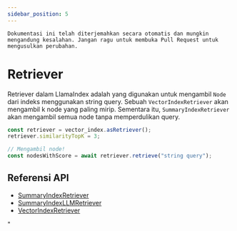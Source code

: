 ```yaml
---
sidebar_position: 5
---
```


`Dokumentasi ini telah diterjemahkan secara otomatis dan mungkin mengandung kesalahan. Jangan ragu untuk membuka Pull Request untuk mengusulkan perubahan.`

# Retriever

Retriever dalam LlamaIndex adalah yang digunakan untuk mengambil `Node` dari indeks menggunakan string query. Sebuah `VectorIndexRetriever` akan mengambil k node yang paling mirip. Sementara itu, `SummaryIndexRetriever` akan mengambil semua node tanpa memperdulikan query.

```typescript
const retriever = vector_index.asRetriever();
retriever.similarityTopK = 3;

// Mengambil node!
const nodesWithScore = await retriever.retrieve("string query");
```

## Referensi API

- [SummaryIndexRetriever](../../api/classes/SummaryIndexRetriever.md)
- [SummaryIndexLLMRetriever](../../api/classes/SummaryIndexLLMRetriever.md)
- [VectorIndexRetriever](../../api/classes/VectorIndexRetriever.md)

"
